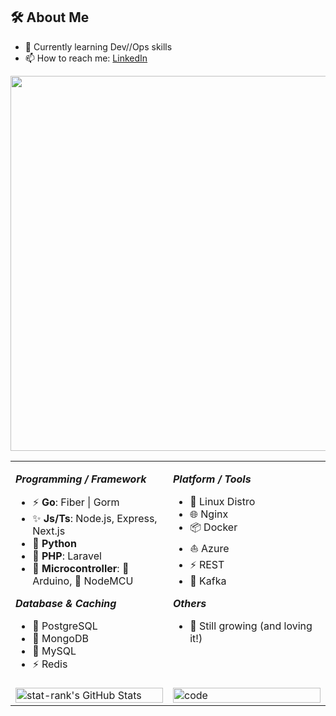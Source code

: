 ## 🛠️ About Me 
<!-- [![LinkedIn](https://img.shields.io/badge/LinkedIn-blue?logo=linkedin&logoColor=white)](https://www.linkedin.com/in/peerapon-phokum/) -->
- 🌱 Currently learning Dev//Ops skills  
- 📫 How to reach me: [LinkedIn](https://www.linkedin.com/in/peerapon-phokum/)

<p align="center">
  <img src="./asset/tux.gif" width="600" />
</p>

<!-- ## 💡 Expertise -->

<div align="center">
<table>
  <tr>
    <td valign="top" width="50%">

**_Programming / Framework_**

- ⚡ <strong>Go</strong>: Fiber | Gorm  
- ✨ <strong>Js/Ts</strong>: Node.js, Express, Next.js  
- 🐍 <strong>Python</strong>  
- 🐘 <strong>PHP</strong>: Laravel  
- 🤖 <strong>Microcontroller</strong>: 🔌 Arduino, 📶 NodeMCU  

**_Database & Caching_**

- 🐘 PostgreSQL  
- 🍃 MongoDB  
- 🐬 MySQL  
- ⚡ Redis  

</td>

<td valign="top" width="50%">

**_Platform / Tools_**

- 🐧 Linux Distro  
- 🌐 Nginx  
- 📦 Docker  
- ⛵ Azure  
- ⚡ REST
- 🔄 Kafka  

**_Others_**

- 🫡 Still growing (and loving it!)  

</td>
</tr>

<tr>
<td valign="top" width="50%">
<img src="https://awesome-github-stats.azurewebsites.net/user-stats/peeraponph?cardType=level-alternate&amp;theme=monokai&amp;Text=DDA22A" alt="stat-rank's GitHub Stats" width="100%" />
</td>

<td valign="top" width="50%">
<img src="http://github-profile-summary-cards.vercel.app/api/cards/repos-per-language?username=peeraponph&amp;theme=monokai" alt="code" width="100%" />
</td>
</tr>

</table>
</div>
